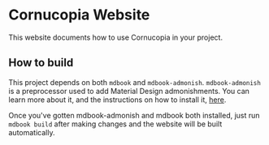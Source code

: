 # Cornucopia Website

This website documents how to use Cornucopia in your project.

## How to build

This project depends on both `mdbook` and `mdbook-admonish`. `mdbook-admonish` is a preprocessor used to add Material Design admonishments. You can learn more about it, and the instructions on how to install it, [here](https://crates.io/crates/mdbook-admonish).

Once you've gotten mdbook-admonish and mdbook both installed, just run `mdbook build` after making changes and the website will be built automatically.
